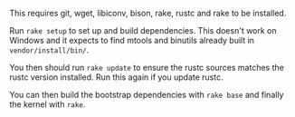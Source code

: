 This requires git, wget, libiconv, bison, rake, rustc and rake to be installed.

Run `rake setup` to set up and build dependencies. This doesn't work on Windows and it expects to find mtools and binutils already built in `vendor/install/bin/`.

You then should run `rake update` to ensure the rustc sources matches the rustc version installed. Run this again if you update rustc.

You can then build the bootstrap dependencies with `rake base` and finally the kernel with `rake`.